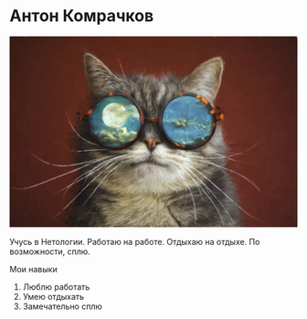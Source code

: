 # Антон Комрачков
![Кот в очках](img/img.jpg)

Учусь в Нетологии. Работаю на работе. Отдыхаю на отдыхе. По возможности, сплю.

Мои навыки
1. Люблю работать
1. Умею отдыхать
1. Замечательно сплю
